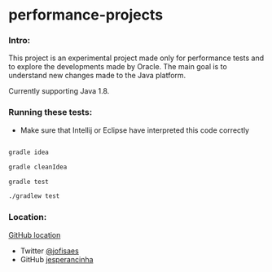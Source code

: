 # performance-projects

### Intro:

This project is an experimental project made only for performance tests and to explore the developments made by Oracle.
The main goal is to understand new changes made to the Java platform.

Currently supporting Java 1.8.


### Running these tests:

* Make sure that Intellij or Eclipse have interpreted this code correctly


```bash

gradle idea 

gradle cleanIdea 

gradle test

./gradlew test

```

### Location:

[GitHub location](https://github.com/jesperancinha/performance-projects)

* Twitter [@jofisaes](https://twitter.com/jofisaes)
* GitHub [jesperancinha](https://github.com/jesperancinha)




